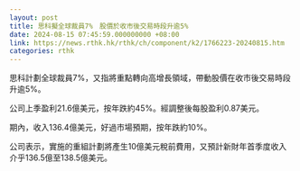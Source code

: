 ```yaml
---
layout: post
title: 思科擬全球裁員7%　股價於收市後交易時段升逾5%
date: 2024-08-15 07:45:59.000000000 +08:00
link: https://news.rthk.hk/rthk/ch/component/k2/1766223-20240815.htm
categories: rthk
---
```


思科計劃全球裁員7%，又指將重點轉向高增長領域，帶動股價在收市後交易時段升逾5%。

公司上季盈利21.6億美元，按年跌約45%。經調整後每股盈利0.87美元。

期內，收入136.4億美元，好過市場預期，按年跌約10%。

公司表示，實施的重組計劃將產生10億美元稅前費用，又預計新財年首季度收入介乎136.5億至138.5億美元。
